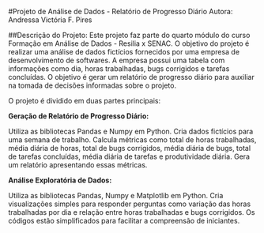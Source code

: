 #Projeto de Análise de Dados - Relatório de Progresso Diário
Autora: Andressa Victória F. Pires

##Descrição do Projeto:
Este projeto faz parte do quarto módulo do curso Formação em Análise de Dados - Resilia x SENAC. O objetivo do projeto é realizar uma análise de dados fictícios fornecidos por uma empresa de desenvolvimento de softwares. A empresa possui uma tabela com informações como dia, horas trabalhadas, bugs corrigidos e tarefas concluídas. O objetivo é gerar um relatório de progresso diário para auxiliar na tomada de decisões informadas sobre o projeto.

O projeto é dividido em duas partes principais:

**Geração de Relatório de Progresso Diário:**

Utiliza as bibliotecas Pandas e Numpy em Python.
Cria dados fictícios para uma semana de trabalho.
Calcula métricas como total de horas trabalhadas, média diária de horas, total de bugs corrigidos, média diária de bugs, total de tarefas concluídas, média diária de tarefas e produtividade diária.
Gera um relatório apresentando essas métricas.

**Análise Exploratória de Dados:**

Utiliza as bibliotecas Pandas, Numpy e Matplotlib em Python.
Cria visualizações simples para responder perguntas como variação das horas trabalhadas por dia e relação entre horas trabalhadas e bugs corrigidos.
Os códigos estão simplificados para facilitar a compreensão de iniciantes.
